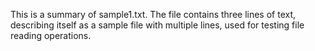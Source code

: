 This is a summary of sample1.txt. The file contains three lines of text, describing itself as a sample file with multiple lines, used for testing file reading operations.